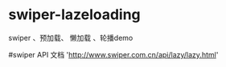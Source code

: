 # swiper-lazeloading
swiper 、预加载、 懒加载 、轮播demo


#swiper API 文档 'http://www.swiper.com.cn/api/lazy/lazy.html'
